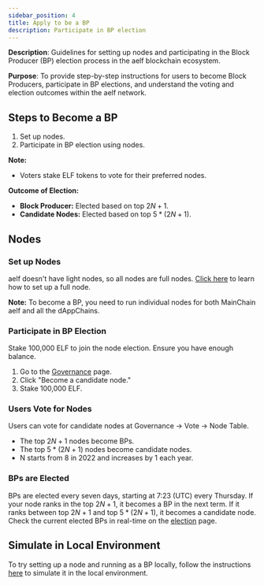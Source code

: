 ```yaml
---
sidebar_position: 4
title: Apply to be a BP
description: Participate in BP election
---
```


**Description**: Guidelines for setting up nodes and participating in the Block Producer (BP) election process in the aelf blockchain ecosystem.

**Purpose**: To provide step-by-step instructions for users to become Block Producers, participate in BP elections, and understand the voting and election outcomes within the aelf network.

## Steps to Become a BP

1. Set up nodes.
2. Participate in BP election using nodes.

**Note:**

- Voters stake ELF tokens to vote for their preferred nodes.

**Outcome of Election:**

- **Block Producer:** Elected based on top $2N+1$.
- **Candidate Nodes:** Elected based on top $5*(2N+1)$.

## Nodes

### Set up Nodes

aelf doesn't have light nodes, so all nodes are full nodes. [Click here](/quick-start/node-operators/set-up-a-node-on-mainnet/) to learn how to set up a full node.

**Note:** To become a BP, you need to run individual nodes for both MainChain aelf and all the dAppChains.

### Participate in BP Election

Stake 100,000 ELF to join the node election. Ensure you have enough balance.

1. Go to the [Governance](https://explorer.aelf.io/vote/election) page.
2. Click "Become a candidate node."
3. Stake 100,000 ELF.

### Users Vote for Nodes

Users can vote for candidate nodes at Governance -> Vote -> Node Table.

- The top $2N+1$ nodes become BPs.
- The top $5*(2N+1)$ nodes become candidate nodes.
- N starts from $8$ in 2022 and increases by $1$ each year.

### BPs are Elected

BPs are elected every seven days, starting at 7:23 (UTC) every Thursday. If your node ranks in the top $2N+1$, it becomes a BP in the next term. If it ranks between top $2N+1$ and top $5*(2N+1)$, it becomes a candidate node. Check the current elected BPs in real-time on the [election](https://explorer.aelf.io/vote/election) page.

## Simulate in Local Environment

To try setting up a node and running as a BP locally, follow the instructions [here](/quick-start/node-operators/simulating-a-bp-node/) to simulate it in the local environment.